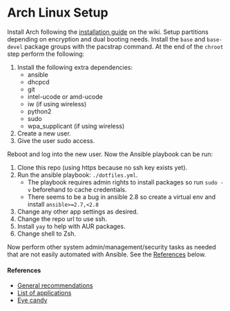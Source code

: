 # Arch Linux Setup

Install Arch following the [installation guide](https://wiki.archlinux.org/index.php/Installation_guide) on the wiki.
Setup partitions depending on encryption and dual booting needs. Install the `base` and `base-devel` package groups with
the pacstrap command. At the end of the `chroot` step perform the following:

1. Install the following extra dependencies:
    - ansible
    - dhcpcd
    - git
    - intel-ucode or amd-ucode
    - iw (if using wireless)
    - python2
    - sudo
    - wpa_supplicant (if using wireless)
2. Create a new user.
3. Give the user sudo access.

Reboot and log into the new user. Now the Ansible playbook can be run:

1. Clone this repo (using https because no ssh key exists yet).
2. Run the ansible playbook: `./dotfiles.yml`.
    - The playbook requires admin rights to install packages so run `sudo -v` beforehand to cache credentials.
    - There seems to be a bug in ansible 2.8 so create a virtual env and install `ansible>=2.7,<2.8`
3. Change any other app settings as desired.
4. Change the repo url to use ssh.
5. Install `yay` to help with AUR packages.
6. Change shell to Zsh.

Now perform other system admin/management/security tasks as needed that are not easily automated with Ansible. See the [References](#references) below.

#### References

- [General recommendations](https://wiki.archlinux.org/index.php/General_recommendations)
- [List of applications](https://wiki.archlinux.org/index.php/List_of_applications)
- [Eye candy](https://wiki.archlinux.org/index.php/Category:Eye_candy)
